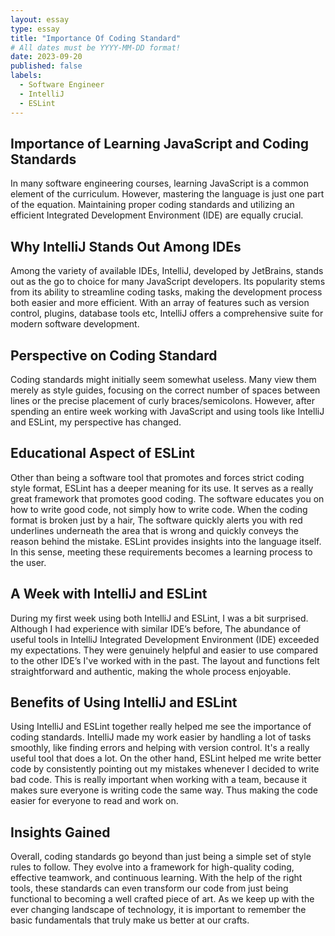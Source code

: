 ```yaml
---
layout: essay
type: essay
title: "Importance Of Coding Standard"
# All dates must be YYYY-MM-DD format!
date: 2023-09-20
published: false
labels:
  - Software Engineer
  - IntelliJ
  - ESLint
---
```

## Importance of Learning JavaScript and Coding Standards
In many software engineering courses, learning JavaScript is a common element of the curriculum. However, mastering the language is just one part of the equation. Maintaining proper coding standards and utilizing an efficient Integrated Development Environment (IDE) are equally crucial. 

## Why IntelliJ Stands Out Among IDEs
Among the variety of available IDEs, IntelliJ, developed by JetBrains, stands out as the go to choice for many JavaScript developers. Its popularity stems from its ability to streamline coding tasks, making the development process both easier and more efficient. With an array of features such as version control, plugins, database tools etc, IntelliJ offers a comprehensive suite for modern software development.

## Perspective on Coding Standard
Coding standards might initially seem somewhat useless. Many view them merely as style guides, focusing on the correct number of spaces between lines or the precise placement of curly braces/semicolons. However, after spending an entire week working with JavaScript and using tools like IntelliJ and ESLint, my perspective has changed. 

## Educational Aspect of ESLint
Other than being a software tool that promotes and forces strict coding style format, ESLint has a deeper meaning for its use. It serves as a really great framework that promotes good coding. The software educates you on how to write good code, not simply how to write code. When the coding format is broken just by a hair, The software quickly alerts you with red underlines underneath the area that is wrong and quickly conveys the reason behind the mistake. ESLint provides insights into the language itself. In this sense, meeting these requirements becomes a learning process to the user.

## A Week with IntelliJ and ESLint
During my first week using both IntelliJ and ESLint, I was a bit surprised. Although I had experience with similar IDE’s before, The abundance of  useful tools in IntelliJ Integrated Development Environment (IDE) exceeded my expectations. They were genuinely helpful and easier to use compared to the other IDE’s I've worked with in the past. The layout and functions felt straightforward and authentic, making the whole process enjoyable.

## Benefits of Using IntelliJ and ESLint
Using IntelliJ and ESLint together really helped me see the importance of coding standards. IntelliJ made my work easier by handling a lot of tasks smoothly, like finding errors and helping with version control. It's a really useful tool that does a lot. On the other hand, ESLint helped me write better code by consistently pointing out my mistakes whenever I decided to write bad code. This is really important when working with a team, because it makes sure everyone is writing code the same way. Thus making the code easier for everyone to read and work on.

## Insights Gained
Overall, coding standards go beyond than just being a simple set of style rules to follow. They evolve into a framework for high-quality coding, effective teamwork, and continuous learning. With the help of the right tools, these standards can even transform our code from just being functional to becoming a well crafted piece of art. As we keep up with the ever changing landscape of technology, it is important to remember the basic fundamentals that truly make us better at our crafts.







